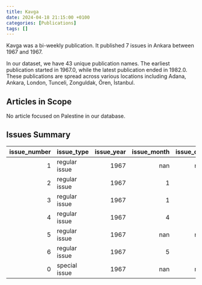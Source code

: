 ```yaml
---
title: Kavga
date: 2024-04-18 21:15:00 +0100
categories: [Publications]
tags: []
---
```


Kavga was a bi-weekly publication. It published 7 issues in Ankara between 1967 and 1967.

In our dataset, we have 43 unique publication names. The earliest publication started in 1967.0, while the latest publication ended in 1982.0. These publications are spread across various locations including Adana, Ankara, London, Tunceli, Zonguldak, Ören, İstanbul.

## Articles in Scope

No article focused on Palestine in our database.

## Issues Summary

|   issue_number | issue_type    |   issue_year |   issue_month |   issue_day |
|---------------:|:--------------|-------------:|--------------:|------------:|
|              1 | regular issue |         1967 |           nan |         nan |
|              2 | regular issue |         1967 |             1 |          18 |
|              3 | regular issue |         1967 |             1 |          25 |
|              4 | regular issue |         1967 |             4 |          15 |
|              5 | regular issue |         1967 |           nan |         nan |
|              6 | regular issue |         1967 |             5 |          16 |
|              0 | special issue |         1967 |           nan |         nan |